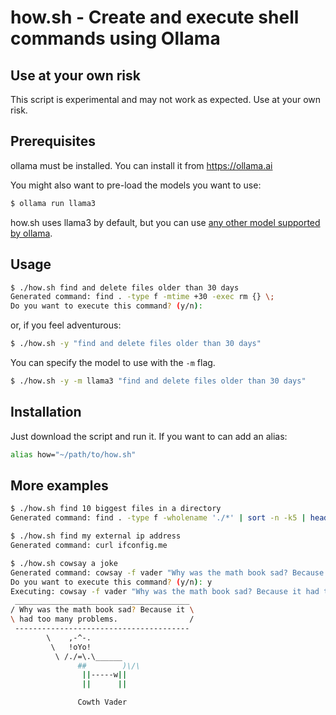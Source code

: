 # how.sh - Create and execute shell commands using Ollama

## Use at your own risk

This script is experimental and may not work as expected. Use at your own risk.

## Prerequisites

ollama must be installed. You can install it from https://ollama.ai

You might also want to pre-load the models you want to use:

```bash
$ ollama run llama3
```

how.sh uses llama3 by default, but you can use [any other model supported by ollama](https://ollama.ai/library).

## Usage

```bash
$ ./how.sh find and delete files older than 30 days
Generated command: find . -type f -mtime +30 -exec rm {} \;
Do you want to execute this command? (y/n):
```

or, if you feel adventurous:

```bash
$ ./how.sh -y "find and delete files older than 30 days"
```

You can specify the model to use with the `-m` flag.

```bash
$ ./how.sh -y -m llama3 "find and delete files older than 30 days"
```

## Installation

Just download the script and run it. If you want to can add an alias:

```bash
alias how="~/path/to/how.sh"
```

## More examples

```bash
$ ./how.sh find 10 biggest files in a directory
Generated command: find . -type f -wholename './*' | sort -n -k5 | head -n 10
```

```bash
$ ./how.sh find my external ip address
Generated command: curl ifconfig.me
```

```bash
$ ./how.sh cowsay a joke
Generated command: cowsay -f vader "Why was the math book sad? Because it had too many problems."
Do you want to execute this command? (y/n): y
Executing: cowsay -f vader "Why was the math book sad? Because it had too many problems."
 _______________________________________
/ Why was the math book sad? Because it \
\ had too many problems.                /
 ---------------------------------------
        \    ,-^-.
         \   !oYo!
          \ /./=\.\______
               ##        )\/\
                ||-----w||
                ||      ||

               Cowth Vader
```
